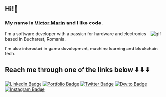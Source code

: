 ## Hi!👋
### My name is [Victor Marin](https://www.victor-marin.dev/) and I like code.

<img align="right" max-width="50%" alt="gif" src="https://miro.medium.com/max/1360/1*IRGHmiGsa16stedQvIaZfw.gif" style="max-width: 50%;"/>

I'm a software developer with a passion for hardware and electronics based in Bucharest, Romania.

I'm also interested in game development, machine learning and blockchain tech.

## Reach me through one of the links below ⬇️ ⬇️ ⬇️

[![Linkedin Badge](https://img.shields.io/badge/linkedin-blue?style=for-the-badge&logo=linkedin)](https://www.linkedin.com/in/victor-marin-b9795a108/)
[![Portfolio Badge](http://img.shields.io/badge/portfolio-orange?style=for-the-badge&logo=google-chrome&logoColor=white)](https://victor-marin.dev)
[![Twitter Badge](http://img.shields.io/badge/twitter-informational?style=for-the-badge&logo=twitter&logoColor=white)](https://twitter.com/mdvictor_)
[![Dev.to Badge](http://img.shields.io/badge/dev.to-lightgrey?style=for-the-badge&logo=dev.to&logoColor=white)](https://dev.to/mdvictor_)
[![Instagram Badge](http://img.shields.io/badge/instagram-critical?style=for-the-badge&logo=instagram&logoColor=white)](https://www.instagram.com/mdvictor_/)
